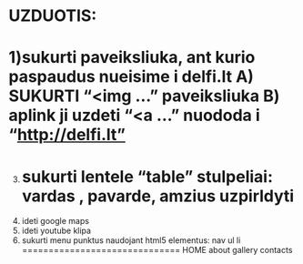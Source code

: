 UZDUOTIS:  
 ==============================
1)sukurti paveiksliuka, ant kurio paspaudus nueisime i delfi.lt
A) SUKURTI “<img …” paveiksliuka
B) aplink ji uzdeti “<a …” nuododa i “http://delfi.lt”
==============================

3.  sukurti lentele “table” stulpeliai: vardas , pavarde, amzius
    uzpirldyti
    ==============================
4.  ideti google maps
5.  ideti youtube klipa
6.  sukurti menu punktus naudojant html5 elementus:
    nav ul li ==============================
    HOME about gallery contacts

